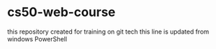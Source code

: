 # cs50-web-course
this repository created for training on git tech
this line is updated from windows PowerShell 
